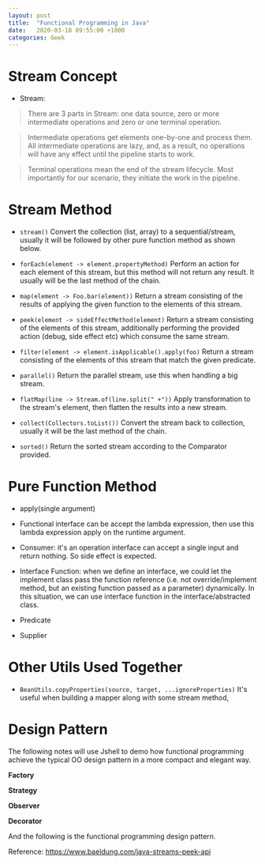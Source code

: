 ```yaml
---
layout: post
title:  "Functional Programming in Java"
date:   2020-03-18 09:55:00 +1000
categories: Geek
---
```


Stream Concept
=================

- Stream:

> There are 3 parts in Stream: one data source, zero or more intermediate operations and zero or one terminal operation.

> Intermediate operations get elements one-by-one and process them. All intermediate operations are lazy, and, as a result, no operations will have any effect until the pipeline starts to work.

>Terminal operations mean the end of the stream lifecycle. Most importantly for our scenario, they initiate the work in the pipeline.

Stream Method
======================

- `stream()` Convert the collection (list, array) to a sequential/stream, usually it will be followed by other pure function method as shown below.

- `forEach(element -> element.propertyMethod)` Perform an action for each element of this stream, but this method will not return any result. It usually will be the last method of the chain.

- `map(element -> Foo.bar(element))`  Return a stream consisting of the results of applying the given function to the elements of this stream.

- `peek(element -> sideEffectMethod(element)` Return a stream consisting of the elements of this stream, additionally performing the provided action (debug, side effect etc) which consume the same stream.

- `filter(element -> element.isApplicable().apply(foo)` Return a stream consisting of the elements of this stream that match the given predicate.

- `parallel()` Return the parallel stream, use this when handling a big stream.

- `flatMap(line -> Stream.of(line.split(" +"))` Apply transformation to the stream's element, then flatten the results into a new stream.

- `collect(Collectors.toList())` Convert the stream back to collection, usually it will be the last method of the chain.

- `sorted()` Return the sorted stream according to the Comparator provided.


Pure Function Method
=========================

- apply(single argument)

- Functional interface can be accept the lambda expression, then use this lambda expression apply on the runtime argument.

- Consumer: it's an operation interface can accept a single input and return nothing. So side effect is expected.

- Interface Function: when we define an interface, we could let the implement class pass the function reference 
(i.e. not override/implement method, but an existing function passed as a parameter) dynamically. 
In this situation, we can use interface function in the interface/abstracted class. 

- Predicate

- Supplier

Other Utils Used Together
=========================

- `BeanUtils.copyProperties(source, target, ...ignoreProperties)` It's useful when building a mapper along with some stream method, 


Design Pattern
==============

The following notes will use Jshell to demo how functional programming achieve the typical OO design pattern in a more compact and elegant way. 

**Factory**

**Strategy**

**Observer**

**Decorator**

And the following is the functional programming design pattern.

Reference: https://www.baeldung.com/java-streams-peek-api


